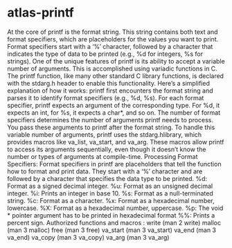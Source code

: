 # atlas-printf
At the core of printf is the format string. This string contains both text and format specifiers, which are placeholders for the values you want to print. Format specifiers start with a ‘%’ character, followed by a character that indicates the type of data to be printed (e.g., %d for integers, %s for strings).
One of the unique features of printf is its ability to accept a variable number of arguments. This is accomplished using variadic functions in C. The printf function, like many other standard C library functions, is declared with the stdarg.h header to enable this functionality.
Here’s a simplified explanation of how it works:
printf first encounters the format string and parses it to identify format specifiers (e.g., %d, %s).
For each format specifier, printf expects an argument of the corresponding type. For %d, it expects an int, for %s, it expects a char*, and so on.
The number of format specifiers determines the number of arguments printf needs to process.
You pass these arguments to printf after the format string.
To handle this variable number of arguments, printf uses the stdarg.hlibrary, which provides macros like va_list, va_start, and va_arg. These macros allow printf to access its arguments sequentially, even though it doesn’t know the number or types of arguments at compile-time.
Processing Format Specifiers:
Format specifiers in printf are placeholders that tell the function how to format and print data. They start with a ‘%’ character and are followed by a character that specifies the data type to be printed.
%d: Format as a signed decimal integer.
%u: Format as an unsigned decimal integer.
%i: Prints an integer in base 10.
%s: Format as a null-terminated string.
%c: Format as a character.
%x: Format as a hexadecimal number, lowercase.
%X: Format as a hexadecimal number, uppercase.
%p: The void * pointer argument has to be printed in hexadecimal format
%%: Prints a percent sign.
Authorized functions and macros :
write (man 2 write)
malloc (man 3 malloc)
free (man 3 free)
va_start (man 3 va_start)
va_end (man 3 va_end)
va_copy (man 3 va_copy)
va_arg (man 3 va_arg)
